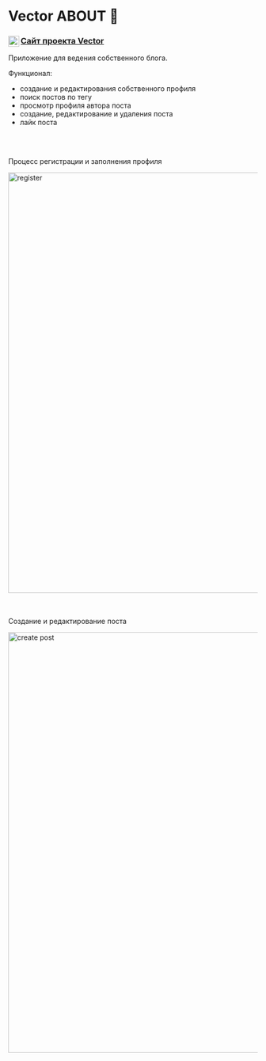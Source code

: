 # Vector ABOUT 📝

<a href="https://elia7777.github.io/vector/">
  <div>
   <img align="left" alt="Vector" width="22px" src="https://i.ya-webdesign.com/images/internet-transparent-globe-8.png" />
   <h3><a href="https://elia7777.github.io/vector/">Сайт проекта  Vector </a></h3>
  </div>
</a>
<p>Приложение для ведения собственного блога.</p>

Функционал: 
<br/>
<ul>
  <li>создание и редактирования собственного профиля</li>
  <li>поиск постов по тегу</li>
  <li>просмотр профиля автора поста </li>
  <li>создание, редактирование и удаления поста</li>
  <li>лайк поста</li>
</ul>

<br/>
<br/>
<p>Процесс регистрации и заполнения профиля</p>
<img width="850" alt="register" src="https://s6.gifyu.com/images/ezgif.com-gif-maker37fb985c3710391b.gif">
<br/>
<br/>
<br/>
<p>Создание и редактирование поста</p>
<img width="850" alt="create post" src="https://user-images.githubusercontent.com/58984121/122744696-ebe97000-d290-11eb-9722-4ffee6cc189d.gif">
<br/>
<br/>
<br/>

